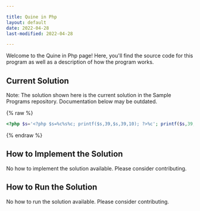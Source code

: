 ```yaml
---

title: Quine in Php
layout: default
date: 2022-04-28
last-modified: 2022-04-28

---
```


Welcome to the Quine in Php page! Here, you'll find the source code for this program as well as a description of how the program works.

## Current Solution

Note: The solution shown here is the current solution in the Sample Programs repository. Documentation below may be outdated.

{% raw %}

```Php
<?php $s='<?php $s=%c%s%c; printf($s,39,$s,39,10); ?>%c'; printf($s,39,$s,39,10); ?>

```

{% endraw %}

## How to Implement the Solution

No how to implement the solution available. Please consider contributing.

## How to Run the Solution

No how to run the solution available. Please consider contributing.